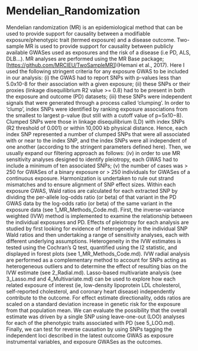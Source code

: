 # Mendelian_Randomization

Mendelian randomization (MR) is an epidemiological method that can be used to provide support for causality between a modifiable exposure/phenotypic trait (termed exposure) and a disease outcome. Two-sample MR is used to provide support for causality between publicly available GWASes used as exposures and the risk of a disease (i.e PD, ALS, DLB...). MR analyses are performed using the MR Base package; [https://github.com/MRCIEU/TwoSampleMR])(Hemani et al., 2017).
Here I used the following stringent criteria for any exposure GWAS to be included in our analysis: (i) the GWAS had to report SNPs with p-values less than 5.0x10-8 for their association with a given exposure; (ii) these SNPs or their proxies (linkage disequilibrium R2 value >= 0.8) had to be present in both the exposure and outcome (PD) datasets; (iii) these SNPs were independent signals that were generated through a process called ‘clumping’. In order to ‘clump’, index SNPs were identified by ranking exposure associations from the smallest to largest p-value (but still with a cutoff value of p=5x10−8). Clumped SNPs were those in linkage disequilibrium (LD) with index SNPs (R2 threshold of 0.001) or within 10,000 kb physical distance.  Hence, each index SNP represented a number of clumped SNPs that were all associated with or near to the index SNP, and the index SNPs were all independent of one another (according to the stringent parameters defined here). Then, we usually expand our filtering approach as follows: (iv) in order to use MR sensitivity analyses designed to identify pleiotropy, each GWAS had to include a minimum of ten associated SNPs; (v) the number of cases was > 250 for GWASes of a binary exposure or > 250 individuals for GWASes of a continuous exposure.
Harmonization is undertaken to rule out strand mismatches and to ensure alignment of SNP effect sizes. Within each exposure GWAS, Wald ratios are calculated for each extracted SNP by dividing the per-allele log-odds ratio (or beta) of that variant in the PD GWAS data by the log-odds ratio (or beta) of the same variant in the exposure data (see 1_MR_Methods_Code.md).
First, the inverse-variance weighted (IVW) method is implemented to examine the relationship between the individual exposures and PD. Effects of pleiotropy for each analysis are studied by first looking for evidence of heterogeneity in the individual SNP Wald ratios and then undertaking a range of sensitivity analyses, each with different underlying assumptions. Heterogeneity in the IVW estimates is tested using the Cochran’s Q test, quantified using the I2 statistic, and displayed in forest plots (see 1_MR_Methods_Code.md). IVW radial analysis are performed as a complementary method to account for SNPs acting as heterogeneous outliers and to determine the effect of resulting bias on the IVW estimate (see 2_Radial.md).
Lasso-based multivariate analysis (see 3_Lasso.md and 4_Multivariate.md) can be used to explore how each related exposure of interest (ie, low-density lipoprotein LDL cholesterol, self-reported cholesterol, and coronary heart disease) independently contribute to the outcome. 
For effect estimate directionality, odds ratios are scaled on a standard deviation increase in genetic risk for the exposure from that population mean. We can evaluate the possibility that the overall estimate was driven by a single SNP using leave-one-out (LOO) analyses for each of the phenotypic traits associated with PD (see 5_LOO.md). Finally, we can test for reverse causation by using SNPs tagging the independent loci described in the latest outcome GWAS as exposure instrumental variables, and exposure GWASes as the outcomes.

